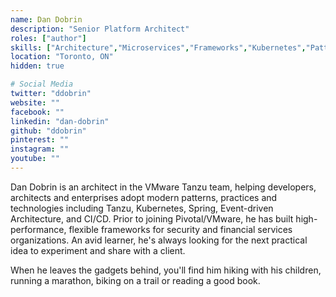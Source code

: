```yaml
---
name: Dan Dobrin
description: "Senior Platform Architect"
roles: ["author"]
skills: ["Architecture","Microservices","Frameworks","Kubernetes","Patterns","Performance Tuning"]
location: "Toronto, ON"
hidden: true

# Social Media 
twitter: "ddobrin"
website: ""
facebook: ""
linkedin: "dan-dobrin"
github: "ddobrin"
pinterest: ""
instagram: ""
youtube: ""
---
```


Dan Dobrin is an architect in the VMware Tanzu team, helping developers, architects and enterprises adopt modern patterns, practices and technologies including Tanzu, Kubernetes, Spring, Event-driven Architecture, and CI/CD. Prior to joining Pivotal/VMware, he has built high-performance, flexible frameworks for security and financial services organizations. An avid learner, he's always looking for the next practical idea to experiment and share with a client. 

When he leaves the gadgets behind, you'll find him hiking with his children, running a marathon, biking on a trail or reading a good book.